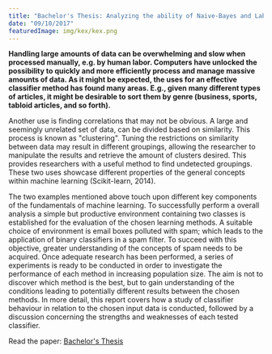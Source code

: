 ```yaml
---
title: "Bachelor's Thesis: Analyzing the ability of Naive-Bayes and Label Spreading"
date: "09/10/2017"
featuredImage: img/kex/kex.png
---
```

**Handling large amounts of data can be overwhelming and slow when processed
manually, e.g. by human labor. Computers have unlocked the possibility to quickly
and more efficiently process and manage massive amounts of data. As it might be
expected, the uses for an effective classifier method has found many areas. E.g.,
given many different types of articles, it might be desirable to sort them by genre (business, sports, tabloid articles, and so forth).** 

Another use is finding correlations that may not be obvious. A large and seemingly unrelated set of data, can be divided based on similarity. This process is known as "clustering". Tuning the restrictions on similarity between data may result in different groupings, allowing the researcher to manipulate the results and retrieve the amount of clusters desired. This provides researchers with a useful method to find undetected groupings. These two uses showcase different properties of the general concepts within machine learning (Scikit-learn, 2014). 

The two examples mentioned above touch upon different key components of the fundamentals of machine learning. To successfully perform a overall analysis a simple but productive environment containing two classes is established for the evaluation of the chosen learning methods. A suitable choice of environment is email boxes polluted with spam; which leads to the application of binary classifiers in a spam filter. To succeed with this objective, greater understanding of the concepts of spam needs to be acquired. Once adequate research has been performed, a series of experiments is ready to be conducted in order to investigate the performance of each method in increasing population size. The aim is not to discover which method is the best, but to gain understanding of the conditions leading to potentially different results between the chosen methods. In more detail, this report covers how a study of classifier behaviour in relation to the chosen input data is conducted, followed by a discussion concerning the strengths and weaknesses of each tested classifier.

Read the paper: [Bachelor's Thesis](https://kth.diva-portal.org/smash/get/diva2:933512/FULLTEXT01.pdf)
